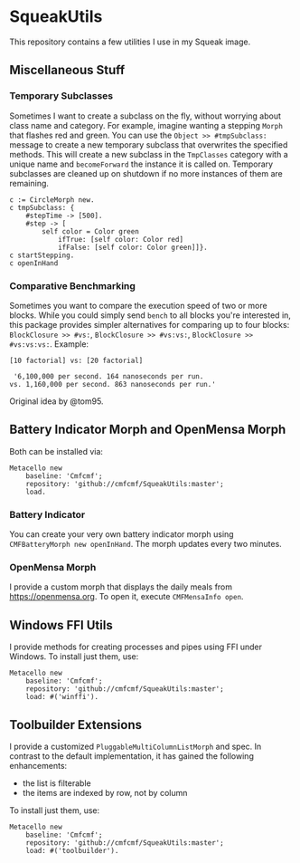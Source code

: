 # SqueakUtils

This repository contains a few utilities I use in my Squeak image.

## Miscellaneous Stuff

### Temporary Subclasses

Sometimes I want to create a subclass on the fly, without worrying about class name and category. For example, imagine wanting a stepping `Morph` that flashes red and green. You can use the `Object >> #tmpSubclass:` message to create a new temporary subclass that overwrites the specified methods.
This will create a new subclass in the `TmpClasses` category with a unique name and `becomeForward` the instance it is called on.
Temporary subclasses are cleaned up on shutdown if no more instances of them are remaining.

```
c := CircleMorph new.
c tmpSubclass: {
	#stepTime -> [500].
	#step -> [
		self color = Color green
			ifTrue: [self color: Color red]
			ifFalse: [self color: Color green]]}.
c startStepping.
c openInHand
```

### Comparative Benchmarking

Sometimes you want to compare the execution speed of two or more blocks. While you could simply send `bench` to all blocks you're interested in, this package provides simpler alternatives for comparing up to four blocks: `BlockClosure >> #vs:`, `BlockClosure >> #vs:vs:`, `BlockClosure >> #vs:vs:vs:`. Example:

```
[10 factorial] vs: [20 factorial]
```

```
 '6,100,000 per second. 164 nanoseconds per run.
vs. 1,160,000 per second. 863 nanoseconds per run.'
```

Original idea by @tom95.

## Battery Indicator Morph and OpenMensa Morph

Both can be installed via:
```
Metacello new
	baseline: 'Cmfcmf';
	repository: 'github://cmfcmf/SqueakUtils:master';
	load.
```

### Battery Indicator

You can create your very own battery indicator morph using `CMFBatteryMorph new openInHand`. 
The morph updates every two minutes.

### OpenMensa Morph

I provide a custom morph that displays the daily meals from https://openmensa.org. To open it, execute `CMFMensaInfo open`.

## Windows FFI Utils

I provide methods for creating processes and pipes using FFI under Windows. To install just them, use:
```
Metacello new
	baseline: 'Cmfcmf';
	repository: 'github://cmfcmf/SqueakUtils:master';
	load: #('winffi').
```
  
## Toolbuilder Extensions

I provide a customized `PluggableMultiColumnListMorph` and spec. In contrast to the default implementation, it has gained the following enhancements:
- the list is filterable
- the items are indexed by row, not by column

To install just them, use:
```
Metacello new
	baseline: 'Cmfcmf';
	repository: 'github://cmfcmf/SqueakUtils:master';
	load: #('toolbuilder').
```
